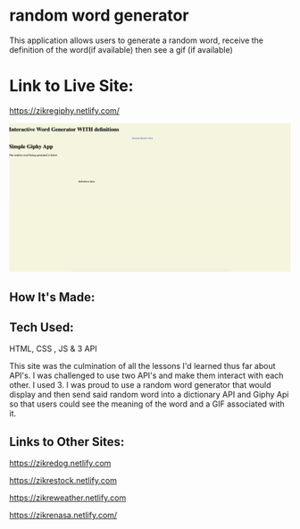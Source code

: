 # random word generator

This application allows users to generate a random word, receive the definition of the word(if available) then see a gif (if available)

# Link to Live Site:

https://zikregiphy.netlify.com/

![word generator site](complex.png)


## How It's Made:

## Tech Used:

HTML, CSS , JS & 3 API

This site was the culmination of all the lessons I'd learned thus far about API's. I was challenged to use two API's and make them interact with each other. I used 3. I was proud to use a random word generator that would display and then send said random word into a dictionary API and Giphy Api so that users could see the meaning of the word and a GIF associated with it.

## Links to Other Sites:

https://zikredog.netlify.com

https://zikrestock.netlify.com

https://zikreweather.netlify.com

https://zikrenasa.netlify.com/
